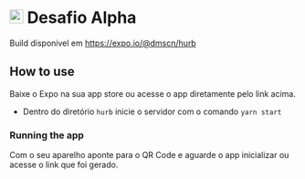 # <img src="https://avatars1.githubusercontent.com/u/7063040?v=4&s=200.jpg" alt="HU" width="24" /> Desafio Alpha

Build disponivel em https://expo.io/@dmscn/hurb

## How to use

Baixe o Expo na sua app store ou acesse o app diretamente pelo link acima.

- Dentro do diretório `hurb` inicie o servidor com o comando `yarn start`

### Running the app

Com o seu aparelho aponte para o QR Code e aguarde o app inicializar ou acesse
o link que foi gerado.

